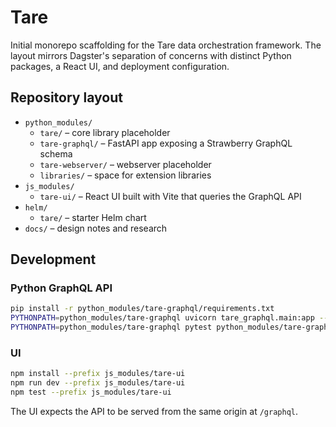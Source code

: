 # Tare

Initial monorepo scaffolding for the Tare data orchestration framework.  The layout mirrors Dagster's separation of concerns with distinct Python packages, a React UI, and deployment configuration.

## Repository layout

- `python_modules/`
  - `tare/` – core library placeholder
  - `tare-graphql/` – FastAPI app exposing a Strawberry GraphQL schema
  - `tare-webserver/` – webserver placeholder
  - `libraries/` – space for extension libraries
- `js_modules/`
  - `tare-ui/` – React UI built with Vite that queries the GraphQL API
- `helm/`
  - `tare/` – starter Helm chart
- `docs/` – design notes and research

## Development

### Python GraphQL API

```bash
pip install -r python_modules/tare-graphql/requirements.txt
PYTHONPATH=python_modules/tare-graphql uvicorn tare_graphql.main:app --reload
PYTHONPATH=python_modules/tare-graphql pytest python_modules/tare-graphql/tests -q
```

### UI

```bash
npm install --prefix js_modules/tare-ui
npm run dev --prefix js_modules/tare-ui
npm test --prefix js_modules/tare-ui
```

The UI expects the API to be served from the same origin at `/graphql`.
